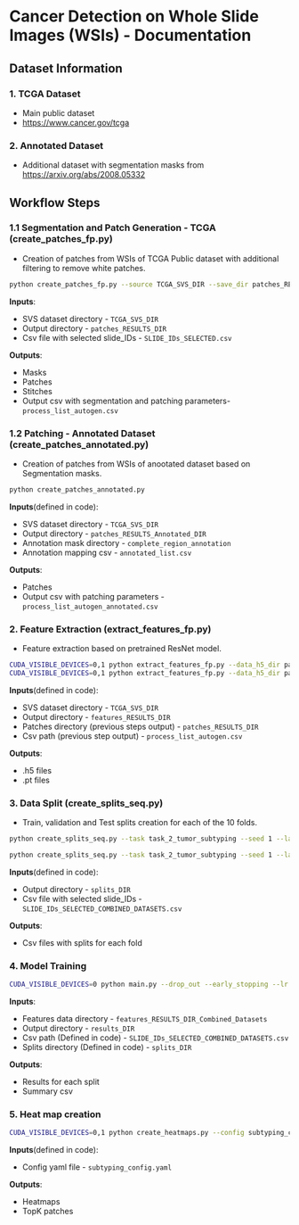 # Cancer Detection on Whole Slide Images (WSIs) - Documentation

## Dataset Information

### 1. TCGA Dataset
- Main public dataset
- https://www.cancer.gov/tcga

### 2. Annotated Dataset
- Additional dataset with segmentation masks from https://arxiv.org/abs/2008.05332

## Workflow Steps

### 1.1 Segmentation and Patch Generation - TCGA (create_patches_fp.py)
- Creation of patches from WSIs of TCGA Public dataset with additional filtering to remove white patches.
```bash
python create_patches_fp.py --source TCGA_SVS_DIR --save_dir patches_RESULTS_DIR --patch_size 256 --seg --patch --stitch --svs_list_file SLIDE_IDs_SELECTED.csv
```
**Inputs**:
- SVS dataset directory - `TCGA_SVS_DIR`
- Output directory  - `patches_RESULTS_DIR`
- Csv file with selected slide_IDs - `SLIDE_IDs_SELECTED.csv`

**Outputs**: 
- Masks
- Patches
- Stitches
- Output csv with segmentation and patching parameters- `process_list_autogen.csv`

### 1.2 Patching - Annotated Dataset (create_patches_annotated.py)
- Creation of patches from WSIs of anootated dataset based on Segmentation masks.
```bash
python create_patches_annotated.py
```
**Inputs**(defined in code):
- SVS dataset directory - `TCGA_SVS_DIR`
- Output directory  - `patches_RESULTS_Annotated_DIR`
- Annotation mask directory - `complete_region_annotation`
- Annotation mapping csv - `annotated_list.csv`

**Outputs**: 
- Patches
- Output csv with patching parameters - `process_list_autogen_annotated.csv`

### 2. Feature Extraction (extract_features_fp.py)
- Feature extraction based on pretrained ResNet model.
```bash
CUDA_VISIBLE_DEVICES=0,1 python extract_features_fp.py --data_h5_dir patches_RESULTS_DIR --data_slide_dir TCGA_SVS_DIR --csv_path process_list_autogen.csv --feat_dir features_RESULTS_DIR --batch_size 512 --slide_ext .svs
CUDA_VISIBLE_DEVICES=0,1 python extract_features_fp.py --data_h5_dir patches_RESULTS_Annotated_DIR --data_slide_dir TCGA_SVS_DIR --csv_path process_list_autogen_annotated.csv --feat_dir features_RESULTS_Annotated_DIR --batch_size 512 --slide_ext .svs
```
**Inputs**(defined in code):
- SVS dataset directory - `TCGA_SVS_DIR`
- Output directory  - `features_RESULTS_DIR`
- Patches directory (previous steps output) - `patches_RESULTS_DIR`
- Csv path (previous step output) - `process_list_autogen.csv`

**Outputs**: 
- .h5 files
- .pt files

### 3. Data Split (create_splits_seq.py)
- Train, validation and Test splits creation for each of the 10 folds.
```bash
python create_splits_seq.py --task task_2_tumor_subtyping --seed 1 --label_frac 1.0 --k 10

python create_splits_seq.py --task task_2_tumor_subtyping --seed 1 --label_frac 1.0 --k 5 --patch_level_dataset
```
**Inputs**(defined in code):
- Output directory  - `splits_DIR`
- Csv file with selected slide_IDs - `SLIDE_IDs_SELECTED_COMBINED_DATASETS.csv`

**Outputs**: 
- Csv files with splits for each fold

### 4. Model Training
```bash
CUDA_VISIBLE_DEVICES=0 python main.py --drop_out --early_stopping --lr 2e-4 --k 10 --label_frac 1.0 --exp_code task_2_tumor_subtyping_CLAM_100 --weighted_sample --bag_loss ce --inst_loss svm --task task_2_tumor_subtyping --model_type clam_sb --log_data --data_root_dir features_RESULTS_DIR_Combined_Datasets --results_dir results_DIR --subtyping
```
**Inputs**:
- Features data directory - `features_RESULTS_DIR_Combined_Datasets`
- Output directory  - `results_DIR`
- Csv path (Defined in code) - `SLIDE_IDs_SELECTED_COMBINED_DATASETS.csv`
- Splits directory (Defined in code) - `splits_DIR`

**Outputs**: 
- Results for each split
- Summary csv

### 5. Heat map creation
```bash
CUDA_VISIBLE_DEVICES=0,1 python create_heatmaps.py --config subtyping_config.yaml
```
**Inputs**(defined in code):
- Config yaml file - `subtyping_config.yaml`

**Outputs**: 
- Heatmaps
- TopK patches
